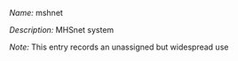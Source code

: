_Name:_ mshnet

_Description:_ MHSnet system

_Note:_ This entry records an unassigned but widespread use

